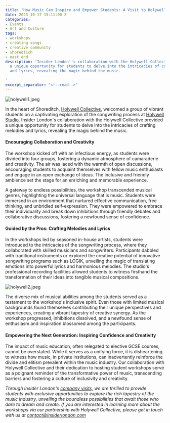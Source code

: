 ```yaml
---
title: 'How Music Can Inspire and Empower Students: A Visit to Holywell Studio'
date: 2023-10-17 15:11:00 Z
categories:
- Events
- Art and Culture
tags:
- workshops
- creating songs
- creative community
- shoredtich
- east end
description: 'Insider London''s collaboration with the Holywell Collective provided
  a unique opportunity for students to delve into the intricacies of crafting melodies
  and lyrics, revealing the magic behind the music.

'
excerpt_separator: "<!--read-->"
---
```


![holywell1.jpeg](/uploads/holywell1.jpeg)

In the heart of Shoreditch, [Holywell Collective](https://www.insiderlondon.com/blog/holywell-collective-empowering-creatives-and-elevating-music-production/), welcomed a group of vibrant students on a captivating exploration of the songwriting process at [Holywell Studio](https://www.holywellstudio.com/). <!--read--> Insider London's collaboration with the Holywell Collective provided a unique opportunity for students to delve into the intricacies of crafting melodies and lyrics, revealing the magic behind the music.


#### Encouraging Collaboration and Creativity

The workshop kicked off with an infectious energy, as students were divided into four groups, fostering a dynamic atmosphere of camaraderie and creativity. The air was laced with the warmth of open discussions, encouraging students to acquaint themselves with fellow music enthusiasts and engage in an open exchange of ideas. The inclusive and friendly ambience set the stage for an enriching and memorable experience.

A gateway to endless possibilities, the workshop transcended musical genres, highlighting the universal language that is music. Students were immersed in an environment that nurtured effective communication, free thinking, and unbridled self-expression. They were empowered to embrace their individuality and break down inhibitions through friendly debates and collaborative discussions, fostering a newfound sense of confidence.

#### Guided by the Pros: Crafting Melodies and Lyrics 

In the workshops led by seasoned in-house artists, students were introduced to the intricacies of the songwriting process, where they collaborated with skilled musicians and songwriters. Participants dabbled with traditional instruments or explored the creative potential of innovative songwriting programs such as LOGIK, unveiling the magic of translating emotions into powerful lyrics and harmonious melodies. The studio's professional recording facilities allowed students to witness firsthand the transformation of their ideas into tangible musical compositions.

![holywell2.jpeg](/uploads/holywell2.jpeg)


The diverse mix of musical abilities among the students served as a testament to the workshop's inclusive spirit. Even those with limited musical backgrounds found themselves contributing their unique perspectives and experiences, creating a vibrant tapestry of creative synergy. As the workshop progressed, inhibitions dissolved, and a newfound sense of enthusiasm and inspiration blossomed among the participants.

#### Empowering the Next Generation: Inspiring Confidence and Creativity

The impact of music education, often relegated to elective GCSE courses, cannot be overstated. While it serves as a unifying force, it is disheartening to witness how music, in private institutions, can inadvertently reinforce the divide and elitism prevalent within the music industry. Our collaboration with Holywell Collective and their dedication to hosting student workshops serve as a poignant reminder of the transformative power of music, transcending barriers and fostering a culture of inclusivity and creativity.

*Through Insider London's [company visits,](https://www.insiderlondon.com/london/company-visits/) we are thrilled to provide students with exclusive opportunities to explore the rich tapestry of the music industry, unveiling the boundless possibilities that await those who dare to dream and create. If you are interested in learning more about the workshops via our partnership with Holywell Collective, please get in touch with us at <a href="mailto:contact@insiderlondon.com">contact@insiderlondon.com</a>*
